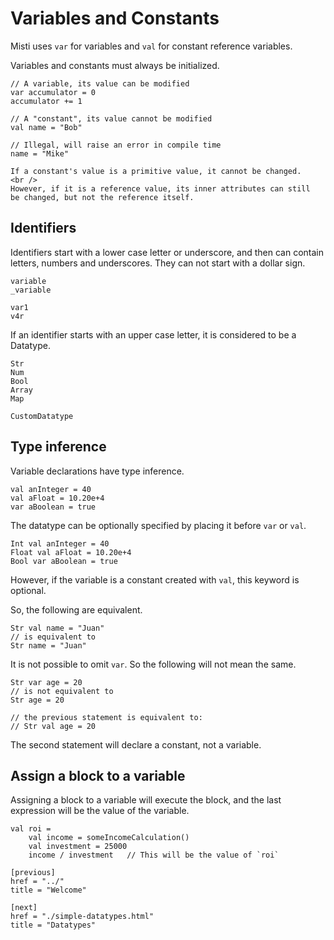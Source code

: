 # Variables and Constants

Misti uses `var` for variables and `val` for constant reference variables.

Variables and constants must always be initialized.

```misti
// A variable, its value can be modified
var accumulator = 0
accumulator += 1
```

```misti
// A "constant", its value cannot be modified
val name = "Bob"

// Illegal, will raise an error in compile time
name = "Mike"
```

```md-info
If a constant's value is a primitive value, it cannot be changed.
<br />
However, if it is a reference value, its inner attributes can still
be changed, but not the reference itself.
```

## Identifiers

Identifiers start with a lower case letter or underscore, 
and then can contain letters,  numbers and underscores. 
They can not start with a dollar sign.

```misti
variable
_variable

var1
v4r
```

If an identifier starts with an upper case letter, it is considered to be
a Datatype.

```misti
Str
Num
Bool
Array
Map

CustomDatatype
```

## Type inference

Variable declarations have type inference.

```misti
val anInteger = 40
val aFloat = 10.20e+4
var aBoolean = true
```

The datatype can be optionally specified by placing it before `var` or `val`.

```misti
Int val anInteger = 40
Float val aFloat = 10.20e+4
Bool var aBoolean = true
```

However, if the variable is a constant created with `val`,
this keyword is optional.

So, the following are equivalent.

```misti
Str val name = "Juan"
// is equivalent to
Str name = "Juan"
```

It is not possible to omit `var`. So the following will not mean the same.

```misti
Str var age = 20
// is not equivalent to
Str age = 20

// the previous statement is equivalent to:
// Str val age = 20
```

The second statement will declare a constant, not a variable.


## Assign a block to a variable

Assigning a block to a variable will execute the block,
and the last expression will be the value of the variable.

```misti
val roi =
    val income = someIncomeCalculation()
    val investment = 25000
    income / investment   // This will be the value of `roi`
```


```nav
[previous]
href = "../"
title = "Welcome"

[next]
href = "./simple-datatypes.html"
title = "Datatypes"
```
